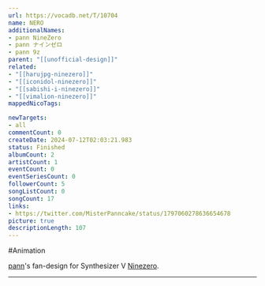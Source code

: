 ```yaml
---
url: https://vocadb.net/T/10704
name: NERO
additionalNames: 
- pann NineZero
- pann ナインゼロ
- pann 9z
parent: "[[unofficial-design]]"
related:
- "[[harujpg-ninezero]]"
- "[[iconidol-ninezero]]"
- "[[sabishi-i-ninezero]]"
- "[[vimalion-ninezero]]"
mappedNicoTags:

newTargets:
- all
commentCount: 0
createDate: 2024-07-12T02:03:21.983
status: Finished
albumCount: 2
artistCount: 1
eventCount: 0
eventSeriesCount: 0
followerCount: 5
songListCount: 0
songCount: 17
links: 
- https://twitter.com/MisterPanncake/status/1797060278636654678
picture: true
descriptionLength: 107
---
```


#Animation

[pann](https://vocadb.net/Ar/46153)'s fan-design for Synthesizer V [Ninezero](https://vocadb.net/Ar/46153).

---

